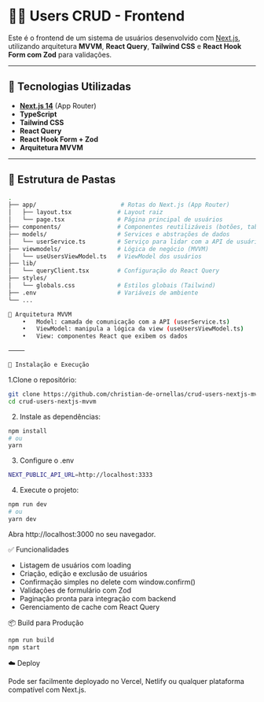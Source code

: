 # 🧑‍💻 Users CRUD - Frontend

Este é o frontend de um sistema de usuários desenvolvido com [Next.js](https://nextjs.org), utilizando arquitetura **MVVM**, **React Query**, **Tailwind CSS** e **React Hook Form com Zod** para validações.

---

## 🚀 Tecnologias Utilizadas

- **[Next.js 14](https://nextjs.org)** (App Router)
- **TypeScript**
- **Tailwind CSS**
- **React Query**
- **React Hook Form + Zod**
- **Arquitetura MVVM**

---

## 📁 Estrutura de Pastas

```bash
.
├── app/                        # Rotas do Next.js (App Router)
│   ├── layout.tsx             # Layout raiz
│   └── page.tsx               # Página principal de usuários
├── components/                # Componentes reutilizáveis (botões, tabelas, etc.)
├── models/                    # Services e abstrações de dados
│   └── userService.ts         # Serviço para lidar com a API de usuários
├── viewmodels/                # Lógica de negócio (MVVM)
│   └── useUsersViewModel.ts   # ViewModel dos usuários
├── lib/
│   └── queryClient.tsx        # Configuração do React Query
├── styles/
│   └── globals.css            # Estilos globais (Tailwind)
├── .env                       # Variáveis de ambiente
└── ...

🧠 Arquitetura MVVM
	•	Model: camada de comunicação com a API (userService.ts)
	•	ViewModel: manipula a lógica da view (useUsersViewModel.ts)
	•	View: componentes React que exibem os dados

⸻

🔧 Instalação e Execução

```

1.Clone o repositório:

```bash 
git clone https://github.com/christian-de-ornellas/crud-users-nextjs-mvvm.git
cd crud-users-nextjs-mvvm
```

2. Instale as dependências:
```bash 
npm install
# ou
yarn
```
3. Configure o .env
```bash 
NEXT_PUBLIC_API_URL=http://localhost:3333
```
4. Execute o projeto:
```bash 
npm run dev
# ou
yarn dev
```
Abra http://localhost:3000 no seu navegador.

✅ Funcionalidades
- Listagem de usuários com loading
- Criação, edição e exclusão de usuários
- Confirmação simples no delete com window.confirm()
- Validações de formulário com Zod
- Paginação pronta para integração com backend
- Gerenciamento de cache com React Query
  
📦 Build para Produção

```bash 
npm run build
npm start
```

☁️ Deploy

Pode ser facilmente deployado no Vercel, Netlify ou qualquer plataforma compatível com Next.js.